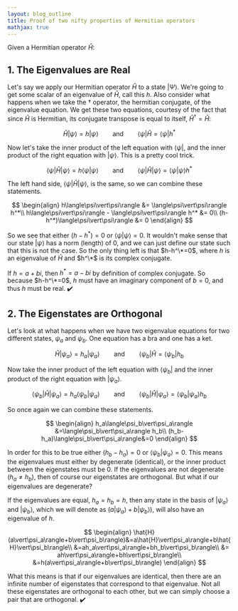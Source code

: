 ```yaml
---
layout: blog_outline
title: Proof of two nifty properties of Hermitian operators
mathjax: true
---
```


Given a Hermitian operator $\hat{H}$:

## 1. The Eigenvalues are Real

Let's say we apply our Hermitian operator $\hat{H}$ to a state $\vert\Psi\rangle$. We're going to get some scalar of an eigenvalue of $\hat{H}$, call this $h$. Also consider what happens when we take the $\dagger$ operator, the hermitian conjugate, of the eigenvalue equation. We get these two equations, courtesy of the fact that since $\hat{H}$ is Hermitian, its conjugate transpose is equal to itself, $\hat{H}^\dagger=\hat{H}$:

$$
\hat{H}\vert\psi\rangle = h\vert\psi\rangle \qquad\text{and}\qquad \langle\psi\vert\hat{H} = \langle\psi\vert h^*
$$

Now let's take the inner product of the left equation with $\langle\psi\vert$, and the inner product of the right equation with $\vert\psi\rangle$. This is a pretty cool trick.

$$
\langle\psi\vert\hat{H}\vert\psi\rangle = h\langle\psi\vert\psi\rangle \qquad\text{and}\qquad \langle\psi\vert\hat{H}\vert\psi\rangle = \langle\psi\vert\psi\rangle h^*
$$

The left hand side, $\langle\psi\vert\hat{H}\vert\psi\rangle$, is the same, so we can combine these statements.

$$
\begin{align}
h\langle\psi\vert\psi\rangle &= \langle\psi\vert\psi\rangle h^*\\
h\langle\psi\vert\psi\rangle - \langle\psi\vert\psi\rangle h^* &= 0\\
(h-h^*)\langle\psi\vert\psi\rangle &= 0
\end{align}
$$

So we see that either $(h-h^*)=0$ or $\langle\psi\vert\psi\rangle = 0$. It wouldn't make sense that our state $\vert\psi\rangle$ has a norm (length) of 0, and we can just define our state such that this is not the case. So the only thing left is that $h-h^\*=0$, where $h$ is an eigenvalue of $\hat{H}$ and $h^\*$ is its complex conjugate. 

If $h=a+bi$, then $h^*=a-bi$ by definition of complex conjugate. So because $h-h^\*=0$, $h$ must have an imaginary component of $b=0$, and thus $h$ must be real. ✔️

## 2. The Eigenstates are Orthogonal

Let's look at what happens when we have two eigenvalue equations for two different states, $\psi_a$ and $\psi_b$. One equation has a bra and one has a ket.

$$
\hat{H}\vert\psi_a\rangle=h_a \vert\psi_a\rangle \qquad\text{and}\qquad \langle\psi_b\vert\hat{H}=\langle\psi_b\vert h_b
$$

Now take the inner product of the left equation with $\langle\psi_b\vert$ and the inner product of the right equation with $\vert\psi_a\rangle$.

$$
\langle\psi_b\vert\hat{H}\vert\psi_a\rangle=h_a\langle\psi_b\vert\psi_a\rangle \qquad\text{and}\qquad \langle\psi_b\vert\hat{H}\vert\psi_a\rangle=\langle\psi_b\vert\psi_a\rangle h_b
$$

So once again we can combine these statements.

$$
\begin{align}
h_a\langle\psi_b\vert\psi_a\rangle &=\langle\psi_b\vert\psi_a\rangle h_b\\
(h_b-h_a)\langle\psi_b\vert\psi_a\rangle&=0
\end{align}
$$

In order for this to be true either $(h_b-h_a)=0$ or $\langle\psi_b\vert\psi_a\rangle=0$. This means the eigenvalues must either by degenerate (identical), or the inner product between the eigenstates must be 0. If the eigenvalues are not degenerate ($h_a \neq h_b$), then of course our eigenstates are orthogonal. But what if our eigenvalues are degenerate?

If the eigenvalues are equal, $h_a=h_b=h$, then any state in the basis of $\vert\psi_a\rangle$ and $\vert\psi_b\rangle$, which we will denote as $(a\vert\psi_a\rangle + b\vert\psi_b\rangle)$, will also have an eigenvalue of $h$. 

$$
\begin{align}
\hat{H}(a\vert\psi_a\rangle+b\vert\psi_b\rangle)&=a\hat{H}\vert\psi_a\rangle+b\hat{H}\vert\psi_b\rangle\\
&=ah_a\vert\psi_a\rangle+bh_b\vert\psi_b\rangle\\
&= ah\vert\psi_a\rangle+bh\vert\psi_b\rangle\\
&=h(a\vert\psi_a\rangle+b\vert\psi_b\rangle)
\end{align}
$$

What this means is that if our eigenvalues are identical, then there are an infinite number of eigenstates that correspond to that eigenvalue. Not all these eigenstates are orthogonal to each other, but we can simply choose a pair that are orthogonal. ✔️
